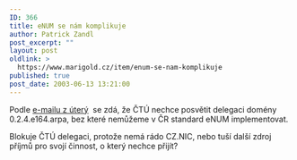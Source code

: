 ```yaml
---
ID: 366
title: eNUM se nám komplikuje
author: Patrick Zandl
post_excerpt: ""
layout: post
oldlink: >
  https://www.marigold.cz/item/enum-se-nam-komplikuje
published: true
post_date: 2003-06-13 13:21:00
---
```

<p>
Podle <A href="http://www.ripe.net/ripencc/mail-archives/enum-request/2003/msg00034.html">e-mailu z úterý</A>&#160; se zdá, že ČTÚ nechce posvětit delegaci domény 0.2.4.e164.arpa, bez které nemůžeme v ČR standard eNUM implementovat.</p>

<p>
Blokuje ČTÚ delegaci, protože nemá rádo CZ.NIC,&#160;nebo tuší další zdroj příjmů pro svojí činnost, o který nechce přijít?</p>
